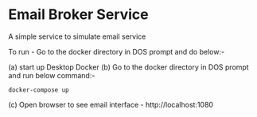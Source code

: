 # Email Broker Service

A simple service to simulate email service

To run - Go to the docker directory in DOS prompt and do below:-

(a) start up Desktop Docker
(b) Go to the docker directory in DOS prompt and run below command:-

	docker-compose up
	
(c) Open browser to see email interface - http://localhost:1080
